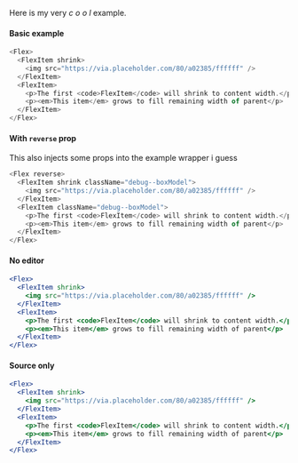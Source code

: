 Here is my very _c o o l_ example.

#### Basic example

```js
<Flex>
  <FlexItem shrink>
    <img src="https://via.placeholder.com/80/a02385/ffffff" />
  </FlexItem>
  <FlexItem>
    <p>The first <code>FlexItem</code> will shrink to content width.</p>
    <p><em>This item</em> grows to fill remaining width of parent</p>
  </FlexItem>
</Flex>
```

#### With `reverse` prop
This also injects some props into the example wrapper i guess

```js
<Flex reverse>
  <FlexItem shrink className="debug--boxModel">
    <img src="https://via.placeholder.com/80/a02385/ffffff" />
  </FlexItem>
  <FlexItem className="debug--boxModel">
    <p>The first <code>FlexItem</code> will shrink to content width.</p>
    <p><em>This item</em> grows to fill remaining width of parent</p>
  </FlexItem>
</Flex>
```

#### No editor

```jsx noeditor
<Flex>
  <FlexItem shrink>
    <img src="https://via.placeholder.com/80/a02385/ffffff" />
  </FlexItem>
  <FlexItem>
    <p>The first <code>FlexItem</code> will shrink to content width.</p>
    <p><em>This item</em> grows to fill remaining width of parent</p>
  </FlexItem>
</Flex>
```

#### Source only

```jsx static
<Flex>
  <FlexItem shrink>
    <img src="https://via.placeholder.com/80/a02385/ffffff" />
  </FlexItem>
  <FlexItem>
    <p>The first <code>FlexItem</code> will shrink to content width.</p>
    <p><em>This item</em> grows to fill remaining width of parent</p>
  </FlexItem>
</Flex>
```
